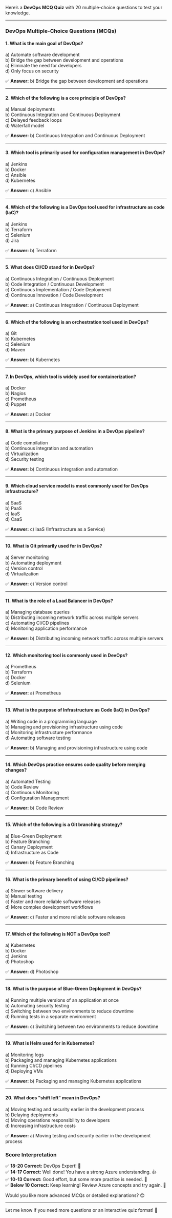 Here’s a **DevOps MCQ Quiz** with 20 multiple-choice questions to test your knowledge.  

---

### **DevOps Multiple-Choice Questions (MCQs)**  

#### **1. What is the main goal of DevOps?**  
a) Automate software development  
b) Bridge the gap between development and operations  
c) Eliminate the need for developers  
d) Only focus on security  

✅ **Answer:** b) Bridge the gap between development and operations  

---

#### **2. Which of the following is a core principle of DevOps?**  
a) Manual deployments  
b) Continuous Integration and Continuous Deployment  
c) Delayed feedback loops  
d) Waterfall model  

✅ **Answer:** b) Continuous Integration and Continuous Deployment  

---

#### **3. Which tool is primarily used for configuration management in DevOps?**  
a) Jenkins  
b) Docker  
c) Ansible  
d) Kubernetes  

✅ **Answer:** c) Ansible  

---

#### **4. Which of the following is a DevOps tool used for infrastructure as code (IaC)?**  
a) Jenkins  
b) Terraform  
c) Selenium  
d) Jira  

✅ **Answer:** b) Terraform  

---

#### **5. What does CI/CD stand for in DevOps?**  
a) Continuous Integration / Continuous Deployment  
b) Code Integration / Continuous Development  
c) Continuous Implementation / Code Deployment  
d) Continuous Innovation / Code Development  

✅ **Answer:** a) Continuous Integration / Continuous Deployment  

---

#### **6. Which of the following is an orchestration tool used in DevOps?**  
a) Git  
b) Kubernetes  
c) Selenium  
d) Maven  

✅ **Answer:** b) Kubernetes  

---

#### **7. In DevOps, which tool is widely used for containerization?**  
a) Docker  
b) Nagios  
c) Prometheus  
d) Puppet  

✅ **Answer:** a) Docker  

---

#### **8. What is the primary purpose of Jenkins in a DevOps pipeline?**  
a) Code compilation  
b) Continuous integration and automation  
c) Virtualization  
d) Security testing  

✅ **Answer:** b) Continuous integration and automation  

---

#### **9. Which cloud service model is most commonly used for DevOps infrastructure?**  
a) SaaS  
b) PaaS  
c) IaaS  
d) CaaS  

✅ **Answer:** c) IaaS (Infrastructure as a Service)  

---

#### **10. What is Git primarily used for in DevOps?**  
a) Server monitoring  
b) Automating deployment  
c) Version control  
d) Virtualization  

✅ **Answer:** c) Version control  

---

#### **11. What is the role of a Load Balancer in DevOps?**  
a) Managing database queries  
b) Distributing incoming network traffic across multiple servers  
c) Automating CI/CD pipelines  
d) Monitoring application performance  

✅ **Answer:** b) Distributing incoming network traffic across multiple servers  

---

#### **12. Which monitoring tool is commonly used in DevOps?**  
a) Prometheus  
b) Terraform  
c) Docker  
d) Selenium  

✅ **Answer:** a) Prometheus  

---

#### **13. What is the purpose of Infrastructure as Code (IaC) in DevOps?**  
a) Writing code in a programming language  
b) Managing and provisioning infrastructure using code  
c) Monitoring infrastructure performance  
d) Automating software testing  

✅ **Answer:** b) Managing and provisioning infrastructure using code  

---

#### **14. Which DevOps practice ensures code quality before merging changes?**  
a) Automated Testing  
b) Code Review  
c) Continuous Monitoring  
d) Configuration Management  

✅ **Answer:** b) Code Review  

---

#### **15. Which of the following is a Git branching strategy?**  
a) Blue-Green Deployment  
b) Feature Branching  
c) Canary Deployment  
d) Infrastructure as Code  

✅ **Answer:** b) Feature Branching  

---

#### **16. What is the primary benefit of using CI/CD pipelines?**  
a) Slower software delivery  
b) Manual testing  
c) Faster and more reliable software releases  
d) More complex development workflows  

✅ **Answer:** c) Faster and more reliable software releases  

---

#### **17. Which of the following is NOT a DevOps tool?**  
a) Kubernetes  
b) Docker  
c) Jenkins  
d) Photoshop  

✅ **Answer:** d) Photoshop  

---

#### **18. What is the purpose of Blue-Green Deployment in DevOps?**  
a) Running multiple versions of an application at once  
b) Automating security testing  
c) Switching between two environments to reduce downtime  
d) Running tests in a separate environment  

✅ **Answer:** c) Switching between two environments to reduce downtime  

---

#### **19. What is Helm used for in Kubernetes?**  
a) Monitoring logs  
b) Packaging and managing Kubernetes applications  
c) Running CI/CD pipelines  
d) Deploying VMs  

✅ **Answer:** b) Packaging and managing Kubernetes applications  

---

#### **20. What does "shift left" mean in DevOps?**  
a) Moving testing and security earlier in the development process  
b) Delaying deployments  
c) Moving operations responsibility to developers  
d) Increasing infrastructure costs  

✅ **Answer:** a) Moving testing and security earlier in the development process  

### **Score Interpretation**  
✅ **18-20 Correct:** DevOps Expert! 🚀  
✅ **14-17 Correct:** Well done! You have a strong Azure understanding. 👍  
✅ **10-13 Correct:** Good effort, but some more practice is needed. 📖  
✅ **Below 10 Correct:** Keep learning! Review Azure concepts and try again. 🎯  

Would you like more advanced MCQs or detailed explanations? 😊

---

Let me know if you need more questions or an interactive quiz format! 🚀
